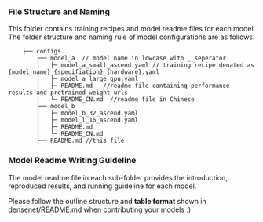 ### File Structure and Naming
This folder contains training recipes and model readme files for each model. The folder structure and naming rule of model configurations are as follows.


```
    ├── configs
        ├── model_a  // model name in lowcase with _ seperator
        │   ├─ model_a_small_ascend.yaml // training recipe denated as {model_name}_{specifiation}_{hardware}.yaml
        |   ├─ model_a_large_gpu.yaml
        │   ├─ README.md   //readme file containing performance results and pretrained weight urls
        │   └─ README_CN.md  //readme file in Chinese
        ├── model_b 
        │   ├─ model_b_32_ascend.yaml 
        |   ├─ model_l_16_ascend.yaml
        │   ├─ README.md   
        │   └─ README_CN.md 
        ├── README.md //this file
```

### Model Readme Writing Guideline
The model readme file in each sub-folder provides the introduction, reproduced results, and running guideline for each model. 

Please follow the outline structure and **table format** shown in [densenet/README.md](densenet/README.md) when contributing your models :)

